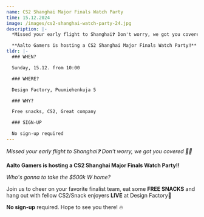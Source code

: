 ```yaml
---
name: CS2 Shanghai Major Finals Watch Party
time: 15.12.2024
image: /images/cs2-shanghai-watch-party-24.jpg
description: |-
  *Missed your early flight to Shanghai❓️ Don't worry, we got you covered 💨🥷* 

  **Aalto Gamers is hosting a CS2 Shanghai Major Finals Watch Party‼️**
tldr: |-
  ### WHEN?

  Sunday, 15.12. from 10:00

  ### WHERE?

  Design Factory, Puumiehenkuja 5

  ### WHY?

  Free snacks, CS2, Great company

  ### SIGN-UP

  No sign-up required
---
```

*Missed your early flight to Shanghai❓️ Don't worry, we got you covered 💨🥷* 

**Aalto Gamers is hosting a CS2 Shanghai Major Finals Watch Party‼️**

*Who's gonna to take the $500k W home?*

Join us to cheer on your favorite finalist team, eat some **FREE SNACKS** and hang out with fellow CS2/Snack enjoyers **LIVE** at Design Factory🍿

**No sign-up** required. Hope to see you there! 🔥